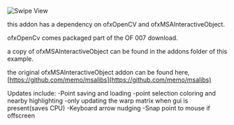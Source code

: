![Swipe View](https://github.com/julapy/ofxQuadWarp/raw/master/example/image/ofxQuadWarp.png)

this addon has a dependency on ofxOpenCV and ofxMSAInteractiveObject.

ofxOpenCv comes packaged part of the OF 007 download.

a copy of ofxMSAInteractiveObject can be found in the addons folder of this example.

the original ofxMSAInteractiveObject addon can be found here, [https://github.com/memo/msalibs](https://github.com/memo/msalibs)

Updates include: 
-Point saving and loading
-point selection coloring and nearby highlighting
-only updating the warp matrix when gui is present(saves CPU) 
-Keyboard arrow nudging
-Snap point to mouse if offscreen
